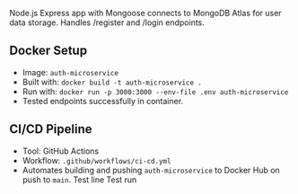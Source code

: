 Node.js Express app with Mongoose connects to MongoDB Atlas for user data storage. Handles /register and /login endpoints.
## Docker Setup
- Image: `auth-microservice`
- Built with: `docker build -t auth-microservice .`
- Run with: `docker run -p 3000:3000 --env-file .env auth-microservice`
- Tested endpoints successfully in container.

## CI/CD Pipeline
- Tool: GitHub Actions
- Workflow: `.github/workflows/ci-cd.yml`
- Automates building and pushing `auth-microservice` to Docker Hub on push to `main`.
T e s t   l i n e  
 T e s t   r u n  
 